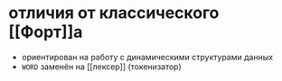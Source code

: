 # отличия от классического [[Форт]]а
- ориентирован на работу с динамическими структурами данных
- `WORD` заменён на [[лексер]] (токенизатор)

